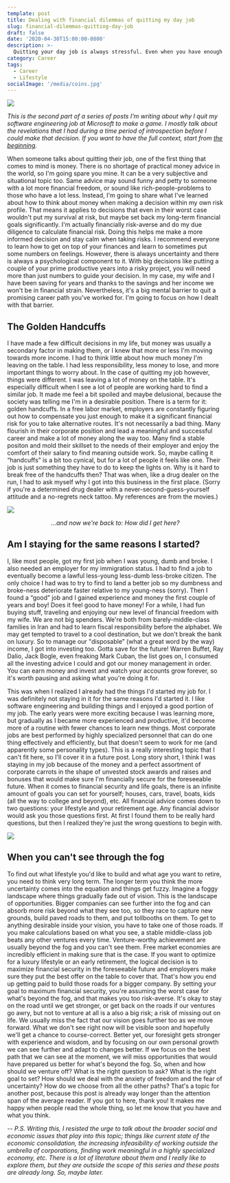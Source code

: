 ```yaml
---
template: post
title: Dealing with financial dilemmas of quitting my day job
slug: financial-dilemmas-quitting-day-job
draft: false
date: '2020-04-30T15:00:00-0800'
description: >-
  Quitting your day job is always stressful. Even when you have enough savings, it's a big risk on your time and career. You feel like you're leaving a lot of money on the table. Some call it The Golden Handcuffs. I had to change my mindset about money and career before I could break free of the handcuffs.
category: Career
tags:
  - Career
  - Lifestyle
socialImage: '/media/coins.jpg'
---
```

![](/media/coins.jpg)

*This is the second part of a series of posts I'm writing about why I quit my software engineering job at Microsoft to make a game. I mostly talk about the revelations that I had during a time period of introspection before I could make that decision. If you want to have the full context, start from [the beginning](/why-I-quit-my-job).*

When someone talks about quitting their job, one of the first thing that comes to mind is money. There is no shortage of practical money advice in the world, so I'm going spare you mine. It can be a very subjective and situational topic too. Same advice may sound funny and petty to someone with a lot more financial freedom, or sound like rich-people-problems to those who have a lot less. Instead, I'm going to share what I've learned about how to think about money when making a decision within my own risk profile. That means it applies to decisions that even in their worst case wouldn't put my survival at risk, but maybe set back my long-term financial goals significantly. I'm actually financially risk-averse and do my due diligence to calculate financial risk. Doing this helps me make a more informed decision and stay calm when taking risks. I recommend everyone to learn how to get on top of your finances and learn to sometimes put some numbers on feelings. However, there is always uncertainty and there is always a psychological component to it. With big decisions like putting a couple of your prime productive years into a risky project, you will need more than just numbers to guide your decision. In my case, my wife and I have been saving for years and thanks to the savings and her income we won't be in financial strain. Nevertheless, it's a big mental barrier to quit a promising career path you've worked for. I'm going to focus on how I dealt with that barrier.

## The Golden Handcuffs
I have made a few difficult decisions in my life, but money was usually a secondary factor in making them, or I knew that more or less I'm moving towards more income. I had to think little about how much money I'm leaving on the table. I had less responsibility, less money to lose, and more important things to worry about. In the case of quitting my job however, things were different. I was leaving a lot of money on the table. It's especially difficult when I see a lot of people are working hard to find a similar job. It made me feel a bit spoiled and maybe delusional, because the society was telling me I'm in a desirable position. There is a term for it: golden handcuffs. In a free labor market, employers are constantly figuring out how to compensate you just enough to make it a significant financial risk for you to take alternative routes. It's not necessarily a bad thing. Many flourish in their corporate position and lead a meaningful and successful career and make a lot of money along the way too. Many find a stable positon and mold their skillset to the needs of their employer and enjoy the comfort of their salary to find meaning outside work. So, maybe calling it “handcuffs” is a bit too cynical, but for a lot of people it feels like one. Their job is just something they have to do to keep the lights on. Why is it hard to break free of the handcuffs then? That was when, like a drug dealer on the run, I had to ask myself why I got into this business in the first place. (Sorry if you're a determined drug dealer with a never-second-guess-yourself attitude and a no-regrets neck tattoo. My references are from the movies.)

![](/media/how-did-i-get-here.jpg)
*<div style="text-align: center;">...and now we're back to: How did I get here?</div>*

## Am I staying for the same reasons I started?
I, like most people, got my first job when I was young, dumb and broke. I also needed an employer for my immigration status. I had to find a job to eventually become a lawful less-young less-dumb less-broke citizen. The only choice I had was to try to find to land a better job so my dumbness and broke-ness deteriorate faster relative to my young-ness (sorry). Then I found a “good” job and I gained experience and money the first couple of years and boy! Does it feel good to have money! For a while, I had fun buying stuff, traveling and enjoying our new level of financial freedom with my wife. We are not big spenders. We're both from barely-middle-class families in Iran and had to learn fiscal responsibility before the alphabet. We may get tempted to travel to a cool destination, but we don't break the bank on luxury. So to manage our "disposable” (what a great word by the way) income, I got into investing too. Gotta save for the future! Warren Buffet, Ray Dalio, Jack Bogle, even freaking Mark Cuban, the list goes on, I consumed all the investing advice I could and got our money management in order. You can earn money and invest and watch your accounts grow forever, so it's worth pausing and asking what you're doing it for.

This was when I realized I already had the things I'd started my job for. I was definitely not staying in it for the same reasons I'd started it. I like software engineering and building things and I enjoyed a good portion of my job. The early years were more exciting because I was learning more, but gradually as I became more experienced and productive, it'd become more of a routine with fewer chances to learn new things. Most corporate jobs are best performed by highly specialized personnel that can do one thing effectively and efficiently, but that doesn't seem to work for me (and apparently some personality types). This is a really interesting topic that I can't fit here, so I'll cover it in a future post. Long story short, I think I was staying in my job because of the money and a perfect assortment of corporate carrots in the shape of unvested stock awards and raises and bonuses that would make sure I'm financially secure for the foreseeable future. When it comes to financial security and life goals, there is an infinite amount of goals you can set for yourself; houses, cars, travel, boats, kids (all the way to college and beyond), etc. All financial advice comes down to two questions: your lifestyle and your retirement age. Any financial advisor would ask you those questions first. At first I found them to be really hard questions, but then I realized they're just the wrong questions to begin with.

![](/media/foggy-road.jpg)

## When you can't see through the fog
To find out what lifestyle you'd like to build and what age you want to retire, you need to think very long term. The longer term you think the more uncertainty comes into the equation and things get fuzzy. Imagine a foggy landscape where things gradually fade out of vision. This is the landscape of opportunities. Bigger companies can see further into the fog and can absorb more risk beyond what they see too, so they race to capture new grounds, build paved roads to them, and put tollbooths on them. To get to anything desirable inside your vision, you have to take one of those roads. If you make calculations based on what you see, a stable middle-class job beats any other ventures every time. Venture-worthy achievement are usually beyond the fog and you can't see them. Free market economies are incredibly efficient in making sure that is the case. If you want to optimize for a luxury lifestyle or an early retirement, the logical decision is to maximize financial security in the foreseeable future and employers make sure they put the best offer on the table to cover that. That's how you end up getting paid to build those roads for a bigger company. By setting your goal to maximum financial security, you're assuming the worst case for what's beyond the fog, and that makes you too risk-averse. It's okay to stay on the road until we get stronger, or get back on the roads if our ventures go awry, but not to venture at all is a also a big risk; a risk of missing out on life. We usually miss the fact that our vision goes further too as we move forward. What we don't see right now will be visible soon and hopefully we'll get a chance to course-correct. Better yet, our foresight gets stronger with experience and wisdom, and by focusing on our own personal growth we can see further and adapt to changes better. If we focus on the best path that we can see at the moment, we will miss opportunities that would have prepared us better for what's beyond the fog. So, when and how should we venture off? What is the right question to ask? What is the right goal to set? How should we deal with the anxiety of freedom and the fear of uncertainty? How do we choose from all the other paths? That's a topic for another post, because this post is already way longer than the attention span of the average reader. If you got to here, thank you! It makes me happy when people read the whole thing, so let me know that you have and what you think.

--
*P.S. Writing this, I resisted the urge to talk about the broader social and economic issues that play into this topic; things like current state of the economic consolidation, the increasing infeasibility of working outside the umbrella of corporations, finding work meaningful in a highly specialized economy, etc. There is a lot of literature about them and I really like to explore them, but they are outside the scope of this series and these posts are already long. So, maybe later.*